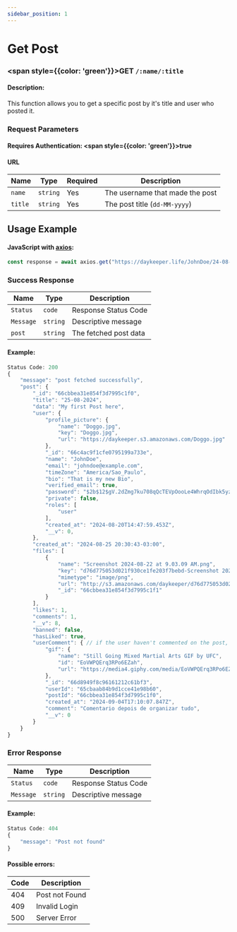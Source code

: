 ```yaml
---
sidebar_position: 1
---
```


# Get Post

### <span style={{color: 'green'}}>GET</span> `/:name/:title`

#### Description:

This function allows you to get a specific post by it's title and user who posted it.

### Request Parameters

#### Requires Authentication: <span style={{color: 'green'}}>true</span>

#### URL

| Name    | Type     | Required | Description                     |
| ------- | -------- | -------- | ------------------------------- |
| `name`  | `string` | Yes      | The username that made the post |
| `title` | `string` | Yes      | The post title (`dd-MM-yyyy`)   |

## Usage Example

#### JavaScript with <a href="https://axios-http.com/docs/intro">axios</a>:

```javascript
const response = await axios.get("https://daykeeper.life/JohnDoe/24-08-2024")
```

### Success Response

| Name      | Type     | Description           |
| --------- | -------- | --------------------- |
| `Status`  | `code`   | Response Status Code  |
| `Message` | `string` | Descriptive message   |
| `post`    | `string` | The fetched post data |

#### Example:

```javascript
Status Code: 200
{
    "message": "post fetched successfully",
    "post": {
        "_id": "66cbbea31e854f3d7995c1f0",
        "title": "25-08-2024",
        "data": "My first Post here",
        "user": {
            "profile_picture": {
                "name": "Doggo.jpg",
                "key": "Doggo.jpg",
                "url": "https://daykeeper.s3.amazonaws.com/Doggo.jpg"
            },
            "_id": "66c4ac9f1cfe0795199a733e",
            "name": "JohnDoe",
            "email": "johndoe@example.com",
            "timeZone": "America/Sao_Paulo",
            "bio": "That is my new Bio",
            "verified_email": true,
            "password": "$2b$12$gV.2dZmg7ku708qQcTEVpOooLe4WhrqOdIbk5yzdIbgIYqfWbgBkO",
            "private": false,
            "roles": [
                "user"
            ],
            "created_at": "2024-08-20T14:47:59.453Z",
            "__v": 0,
        },
        "created_at": "2024-08-25 20:30:43-03:00",
        "files": [
            {
                "name": "Screenshot 2024-08-22 at 9.03.09 AM.png",
                "key": "d76d775053d021f930ce1fe203f7bebd-Screenshot 2024-08-22 at 9.03.09 AM.png",
                "mimetype": "image/png",
                "url": "http://s3.amazonaws.com/daykeeper/d76d775053d021f930ce1fe203f7bebd-Screenshot%202024-08-22%20at%209.03.09%E2%80%AFAM.png",
                "_id": "66cbbea31e854f3d7995c1f1"
            }
        ],
        "likes": 1,
        "comments": 1,
        "__v": 8,
        "banned": false,
        "hasLiked": true,
        "userComment": { // if the user haven't commented on the post, the value would be 'false'
            "gif": {
                "name": "Still Going Mixed Martial Arts GIF by UFC",
                "id": "EoVWPQErq3RPo6EZah",
                "url": "https://media4.giphy.com/media/EoVWPQErq3RPo6EZah/giphy.gif?cid=57a8262ewows1vqyqpdy18ijh2brp0v9kplaef1lsxi3ioys&ep=v1_gifs_gifId&rid=giphy.gif&ct=g"
            },
            "_id": "66d8949f8c96161212c61bf3",
            "userId": "65cbaab84b9d1cce41e98b60",
            "postId": "66cbbea31e854f3d7995c1f0",
            "created_at": "2024-09-04T17:10:07.847Z",
            "comment": "Comentario depois de organizar tudo",
            "__v": 0
        }
    }
}
```

### Error Response

| Name      | Type     | Description          |
| --------- | -------- | -------------------- |
| `Status`  | `code`   | Response Status Code |
| `Message` | `string` | Descriptive message  |

#### Example:

```javascript
Status Code: 404
{
    "message": "Post not found"
}
```

#### Possible errors:

| Code | Description    |
| ---- | -------------- |
| 404  | Post not Found |
| 409  | Invalid Login  |
| 500  | Server Error   |

